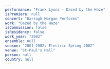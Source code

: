 ```yaml
---
performance: "Frank Lyons - Dazed by the Haze"
isPremiere: null
concert: "Darragh Morgan Performs"
work: "Dazed by the Haze"
isCommission: false
isResidency: false
work_year: "2002"
ensemble: null
season: "2001-2002: Electric Spring 2002"
venue: "St-Paul's Hall"
person: null
country: null
---
```


